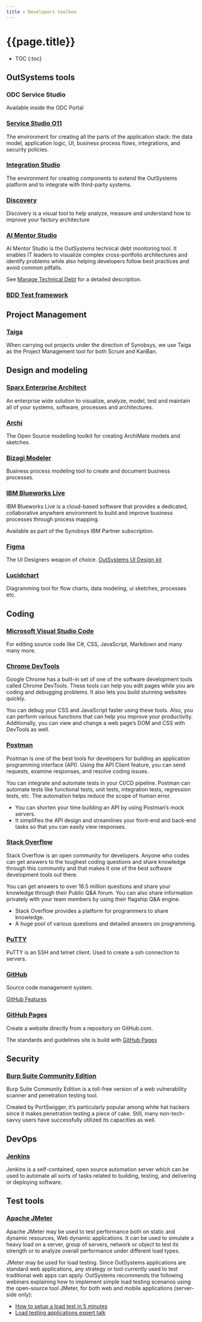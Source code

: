 ```yaml
---
title : Developers toolbox
---
```

# {{page.title}}

* TOC
{:toc}

## OutSystems tools

### ODC Service Studio

Available inside the ODC Portal

### [Service Studio O11]

The environment for creating all the parts of the application stack: the data model, application logic, UI, business process flows, integrations, and security policies.

### [Integration Studio]

The environment for creating components to extend the OutSystems platform and to integrate with third-party systems.

### [Discovery]

Discovery is a visual tool to help analyze, measure and understand how to improve your factory architecture

### [AI Mentor Studio]

AI Mentor Studio is the OutSystems technical debt monitoring tool. It enables IT leaders to visualize complex cross-portfolio architectures and identify problems while also helping developers follow best practices and avoid common pitfalls.

See [Manage Technical Debt] for a detailed description.

### [BDD Test framework]

## Project Management

### [Taiga]

When carrying out projects under the direction of Synobsys, we use Taiga as the Project Management tool for both Scrum and KanBan.

## Design and modeling

### [Sparx Enterprise Architect]

An enterprise wide solution to visualize, analyze, model, test and maintain all of your systems, software, processes and architectures.

### [Archi]

The Open Source modelling toolkit for creating ArchiMate models and sketches.

### [Bizagi Modeler]

Business process modeling tool to create and document business processes.

### [IBM Blueworks Live]

IBM Blueworks Live is a cloud-based software that provides a dedicated, collaborative anywhere environment to build and improve business processes through process mapping.

Available as part of the Synobsys IBM Partner subscription.

### [Figma]

The UI Designers weapon of choice. [OutSystems UI Design kit]

### [Lucidchart]

Diagramming tool for flow charts, data modeling, ui sketches, processes etc.

## Coding

### [Microsoft Visual Studio Code]

For editing source code like C#, CSS, JavaScript, Markdown and many many more.

### [Chrome DevTools]

Google Chrome has a built-in set of one of the software development tools called Chrome DevTools. These tools can help you edit pages while you are coding and debugging problems. It also lets you build stunning websites quickly.

You can debug your CSS and JavaScript faster using these tools. Also, you can perform various functions that can help you improve your productivity. Additionally, you can view and change a web page’s DOM and CSS with DevTools as well.

### [Postman]

Postman is one of the best tools for developers for building an application programming interface (API). Using the API Client feature, you can send requests, examine responses, and resolve coding issues.

You can integrate and automate tests in your CI/CD pipeline. Postman can automate tests like functional tests, unit tests, integration tests, regression tests, etc. The automation helps reduce the scope of human error.

* You can shorten your time building an API by using Postman’s mock servers.
* It simplifies the API design and streamlines your front-end and back-end tasks so that you can easily view responses.

### [Stack Overflow]

Stack Overflow is an open community for developers. Anyone who codes can get answers to the toughest coding questions and share knowledge through this community and that makes it one of the best software development tools out there.

You can get answers to over 16.5 million questions and share your knowledge through their Public Q&A forum. You can also share information privately with your team members by using their flagship Q&A engine.

* Stack Overflow provides a platform for programmers to share knowledge.
* A huge pool of various questions and detailed answers on programming.

### [PuTTY]

PuTTY is an SSH and telnet client. Used to create a ssh connection to servers.

### [GitHub]

Source code management system.

[GitHub Features]

### [GitHub Pages]

Create a website directly from a repository on GitHub.com.

The standards and guidelines site is build with [GitHub Pages]

## Security

### [Burp Suite Community Edition]

Burp Suite Community Edition is a toll-free version of a web vulnerability scanner and penetration testing tool.

Created by PortSwigger, it’s particularly popular among white hat hackers since it makes penetration testing a piece of cake. Still, many non-tech-savvy users have successfully utilized its capacities as well.

## DevOps

### [Jenkins]

Jenkins is a self-contained, open source automation server which can be used to automate all sorts of tasks related to building, testing, and delivering or deploying software.

## Test tools

### [Apache JMeter]

Apache JMeter may be used to test performance both on static and dynamic resources, Web dynamic applications.
It can be used to simulate a heavy load on a server, group of servers, network or object to test its strength or to analyze overall performance under different load types.

JMeter may be used for load testing. Since OutSystems applications are standard web applications, any strategy or tool currently used to test traditional web apps can apply. OutSystems recommends the following webinars explaining how to implement simple load testing scenarios using the open-source tool JMeter, for both web and mobile applications (server-side only):

* [How to setup a load test in 5 minutes]
* [Load testing applications expert talk]

[Service Studio O11]: https://www.outsystems.com/downloads/
[Integration Studio]: https://www.outsystems.com/downloads/
[Microsoft Visual Studio Code]: https://code.visualstudio.com/
[Chrome DevTools]: https://developer.chrome.com/docs/devtools/
[Postman]: https://www.postman.com/
[Stack Overflow]: https://stackoverflow.com/
[PuTTY]: https://www.putty.org/
[GitHub]: https://github.com/
[GitHub Features]: https://github.com/features
[GitHub Pages]: https://pages.github.com/
[Burp Suite Community Edition]: https://portswigger.net/burp/communitydownload
[Jenkins]: https://www.jenkins.io/
[Apache JMeter]: https://jmeter.apache.org/
[How to setup a load test in 5 minutes]: https://www.outsystems.com/learn/courses/36/webinar-how-to-set-up-a-load-test-in-5-minutes/
[Load testing applications expert talk]: https://learn.outsystems.com/training/journeys/load-testing-532
[Taiga]: https://taiga.io/
[Sparx Enterprise Architect]: https://sparxsystems.com/
[Archi]: https://www.archimatetool.com/
[Bizagi Modeler]: https://www.bizagi.com/en/platform/modeler
[IBM Blueworks Live]: https://www.ibm.com/products/blueworkslive
[Discovery]: https://www.outsystems.com/forge/component-overview/409/discovery
[AI Mentor Studio]: https://aimentorstudio.outsystems.com/
[BDD Test framework]: https://www.outsystems.com/forge/component-overview/15745/bdd-framework
[Figma]: https://www.figma.com/
[OutSystems UI Design kit]: https://www.figma.com/@outsystemsui
[Lucidchart]: https://www.lucidchart.com/pages/
[Manage Technical Debt]: https://success.outsystems.com/documentation/11/managing_the_applications_lifecycle/manage_technical_debt/
